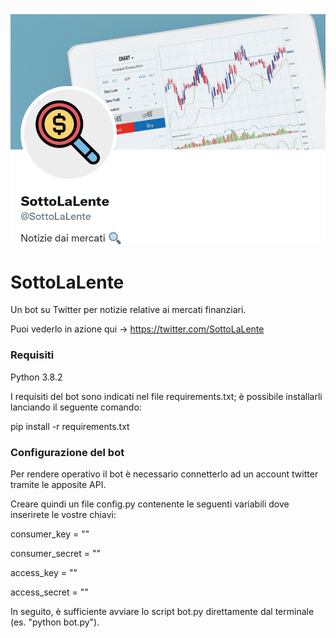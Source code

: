![alt text](https://github.com/bergodrake/SottoLaLente/blob/master/sll.PNG?raw=true)


# SottoLaLente
Un bot su Twitter per notizie relative ai mercati finanziari.

Puoi vederlo in azione qui -> https://twitter.com/SottoLaLente

### Requisiti

Python 3.8.2

I requisiti del bot sono indicati nel file requirements.txt; è possibile installarli lanciando il seguente comando:

pip install -r requirements.txt


### Configurazione del bot
Per rendere operativo il bot è necessario connetterlo ad un account twitter tramite le apposite API. 

Creare quindi un file config.py contenente le seguenti variabili dove inserirete le vostre chiavi:

consumer_key = ""

consumer_secret = ""

access_key = ""

access_secret = ""


In seguito, è sufficiente avviare lo script bot.py direttamente dal terminale  (es. "python bot.py").







